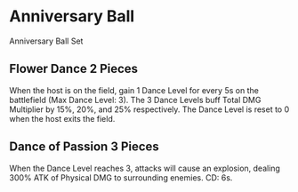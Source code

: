 # Anniversary Ball

Anniversary Ball Set

## Flower Dance 2 Pieces

When the host is on the field, gain 1 Dance Level for every 5s on the battlefield (Max Dance Level: 3). The 3 Dance Levels buff Total DMG Multiplier by 15%, 20%, and 25% respectively. The Dance Level is reset to 0 when the host exits the field.

## Dance of Passion 3 Pieces

When the Dance Level reaches 3, attacks will cause an explosion, dealing 300% ATK of Physical DMG to surrounding enemies. CD: 6s.